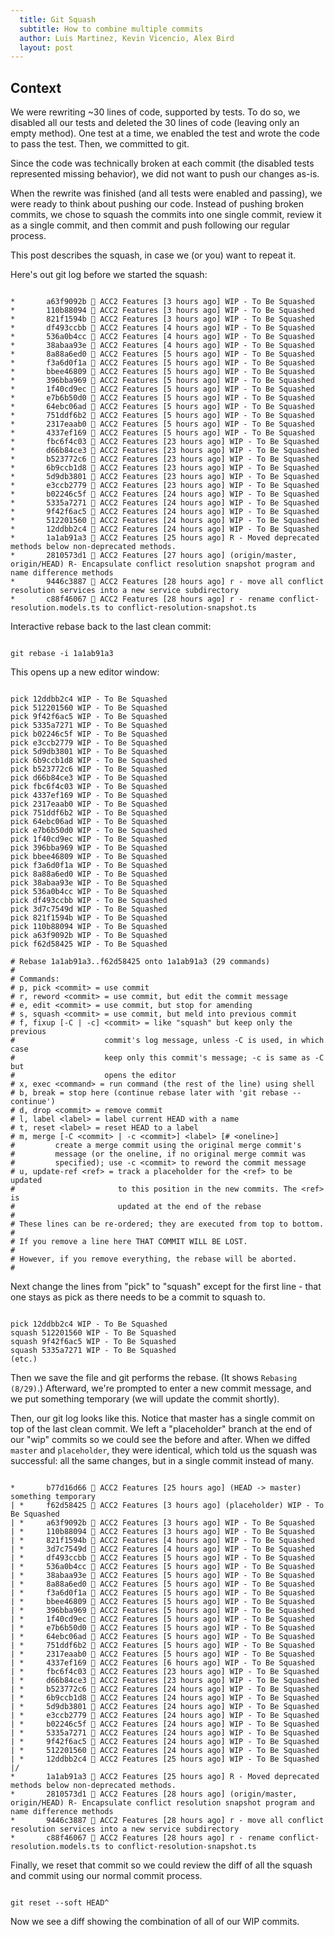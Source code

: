```yaml
---
  title: Git Squash
  subtitle: How to combine multiple commits
  author: Luis Martinez, Kevin Vicencio, Alex Bird
  layout: post
---
```


## Context

We were rewriting ~30 lines of code, supported by tests. To do so, we disabled
all our tests and deleted the 30 lines of code (leaving only an empty method).
One test at a time, we enabled the test and wrote the code to pass the test.
Then, we committed to git.

Since the code was technically broken at each commit (the disabled tests
represented missing behavior), we did not want to push our changes as-is.

When the rewrite was finished (and all tests were enabled and passing), we were
ready to think about pushing our code. Instead of pushing broken commits, we
chose to squash the commits into one single commit, review it as a single
commit, and then commit and push following our regular process.

This post describes the squash, in case we (or you) want to repeat it.

Here's out git log before we started the squash:
```

*       a63f9092b 👥 ACC2 Features [3 hours ago] WIP - To Be Squashed
*       110b88094 👥 ACC2 Features [3 hours ago] WIP - To Be Squashed
*       821f1594b 👥 ACC2 Features [3 hours ago] WIP - To Be Squashed
*       df493ccbb 👥 ACC2 Features [4 hours ago] WIP - To Be Squashed
*       536a0b4cc 👥 ACC2 Features [4 hours ago] WIP - To Be Squashed
*       38abaa93e 👥 ACC2 Features [4 hours ago] WIP - To Be Squashed
*       8a88a6ed0 👥 ACC2 Features [5 hours ago] WIP - To Be Squashed
*       f3a6d0f1a 👥 ACC2 Features [5 hours ago] WIP - To Be Squashed
*       bbee46809 👥 ACC2 Features [5 hours ago] WIP - To Be Squashed
*       396bba969 👥 ACC2 Features [5 hours ago] WIP - To Be Squashed
*       1f40cd9ec 👥 ACC2 Features [5 hours ago] WIP - To Be Squashed
*       e7b6b50d0 👥 ACC2 Features [5 hours ago] WIP - To Be Squashed
*       64ebc06ad 👥 ACC2 Features [5 hours ago] WIP - To Be Squashed
*       751ddf6b2 👥 ACC2 Features [5 hours ago] WIP - To Be Squashed
*       2317eaab0 👥 ACC2 Features [5 hours ago] WIP - To Be Squashed
*       4337ef169 👥 ACC2 Features [5 hours ago] WIP - To Be Squashed
*       fbc6f4c03 👥 ACC2 Features [23 hours ago] WIP - To Be Squashed
*       d66b84ce3 👥 ACC2 Features [23 hours ago] WIP - To Be Squashed
*       b523772c6 👥 ACC2 Features [23 hours ago] WIP - To Be Squashed
*       6b9ccb1d8 👥 ACC2 Features [23 hours ago] WIP - To Be Squashed
*       5d9db3801 👥 ACC2 Features [23 hours ago] WIP - To Be Squashed
*       e3ccb2779 👥 ACC2 Features [23 hours ago] WIP - To Be Squashed
*       b02246c5f 👥 ACC2 Features [24 hours ago] WIP - To Be Squashed
*       5335a7271 👥 ACC2 Features [24 hours ago] WIP - To Be Squashed
*       9f42f6ac5 👥 ACC2 Features [24 hours ago] WIP - To Be Squashed
*       512201560 👥 ACC2 Features [24 hours ago] WIP - To Be Squashed
*       12ddbb2c4 👥 ACC2 Features [24 hours ago] WIP - To Be Squashed
*       1a1ab91a3 👥 ACC2 Features [25 hours ago] R - Moved deprecated methods below non-deprecated methods.
*       2810573d1 👥 ACC2 Features [27 hours ago] (origin/master, origin/HEAD) R- Encapsulate conflict resolution snapshot program and name difference methods
*       9446c3887 👥 ACC2 Features [28 hours ago] r - move all conflict resolution services into a new service subdirectory
*       c88f46067 👥 ACC2 Features [28 hours ago] r - rename conflict-resolution.models.ts to conflict-resolution-snapshot.ts
```

Interactive rebase back to the last clean commit: 
```

git rebase -i 1a1ab91a3
```

This opens up a new editor window:
```

pick 12ddbb2c4 WIP - To Be Squashed
pick 512201560 WIP - To Be Squashed
pick 9f42f6ac5 WIP - To Be Squashed
pick 5335a7271 WIP - To Be Squashed
pick b02246c5f WIP - To Be Squashed
pick e3ccb2779 WIP - To Be Squashed
pick 5d9db3801 WIP - To Be Squashed
pick 6b9ccb1d8 WIP - To Be Squashed
pick b523772c6 WIP - To Be Squashed
pick d66b84ce3 WIP - To Be Squashed
pick fbc6f4c03 WIP - To Be Squashed
pick 4337ef169 WIP - To Be Squashed
pick 2317eaab0 WIP - To Be Squashed
pick 751ddf6b2 WIP - To Be Squashed
pick 64ebc06ad WIP - To Be Squashed
pick e7b6b50d0 WIP - To Be Squashed
pick 1f40cd9ec WIP - To Be Squashed
pick 396bba969 WIP - To Be Squashed
pick bbee46809 WIP - To Be Squashed
pick f3a6d0f1a WIP - To Be Squashed
pick 8a88a6ed0 WIP - To Be Squashed
pick 38abaa93e WIP - To Be Squashed
pick 536a0b4cc WIP - To Be Squashed
pick df493ccbb WIP - To Be Squashed
pick 3d7c7549d WIP - To Be Squashed
pick 821f1594b WIP - To Be Squashed
pick 110b88094 WIP - To Be Squashed
pick a63f9092b WIP - To Be Squashed
pick f62d58425 WIP - To Be Squashed

# Rebase 1a1ab91a3..f62d58425 onto 1a1ab91a3 (29 commands)
#
# Commands:
# p, pick <commit> = use commit
# r, reword <commit> = use commit, but edit the commit message
# e, edit <commit> = use commit, but stop for amending
# s, squash <commit> = use commit, but meld into previous commit
# f, fixup [-C | -c] <commit> = like "squash" but keep only the previous
#                    commit's log message, unless -C is used, in which case
#                    keep only this commit's message; -c is same as -C but
#                    opens the editor
# x, exec <command> = run command (the rest of the line) using shell
# b, break = stop here (continue rebase later with 'git rebase --continue')
# d, drop <commit> = remove commit
# l, label <label> = label current HEAD with a name
# t, reset <label> = reset HEAD to a label
# m, merge [-C <commit> | -c <commit>] <label> [# <oneline>]
#         create a merge commit using the original merge commit's
#         message (or the oneline, if no original merge commit was
#         specified); use -c <commit> to reword the commit message
# u, update-ref <ref> = track a placeholder for the <ref> to be updated
#                       to this position in the new commits. The <ref> is
#                       updated at the end of the rebase
#
# These lines can be re-ordered; they are executed from top to bottom.
#
# If you remove a line here THAT COMMIT WILL BE LOST.
#
# However, if you remove everything, the rebase will be aborted.
#

```

Next change the lines from "pick" to "squash" except for the first line - that one stays as pick as there needs 
to be a commit to squash to.

```

pick 12ddbb2c4 WIP - To Be Squashed
squash 512201560 WIP - To Be Squashed
squash 9f42f6ac5 WIP - To Be Squashed
squash 5335a7271 WIP - To Be Squashed
(etc.)
```

Then we save the file and git performs the rebase. (It shows `Rebasing (8/29)`.) Afterward, we're prompted to enter a new commit message, and we put
something temporary (we will update the commit shortly).

Then, our git log looks like this. Notice that master has a single commit on top
of the last clean commit. We left a "placeholder" branch at the end of our "wip"
commits so we could see the before and after. When we diffed `master` and
`placeholder`, they were identical, which told us the squash was successful: all
the same changes, but in a single commit instead of many.
```

*       b77d16d66 👥 ACC2 Features [25 hours ago] (HEAD -> master) something temporary
| *     f62d58425 👥 ACC2 Features [3 hours ago] (placeholder) WIP - To Be Squashed
| *     a63f9092b 👥 ACC2 Features [3 hours ago] WIP - To Be Squashed
| *     110b88094 👥 ACC2 Features [3 hours ago] WIP - To Be Squashed
| *     821f1594b 👥 ACC2 Features [4 hours ago] WIP - To Be Squashed
| *     3d7c7549d 👥 ACC2 Features [4 hours ago] WIP - To Be Squashed
| *     df493ccbb 👥 ACC2 Features [5 hours ago] WIP - To Be Squashed
| *     536a0b4cc 👥 ACC2 Features [5 hours ago] WIP - To Be Squashed
| *     38abaa93e 👥 ACC2 Features [5 hours ago] WIP - To Be Squashed
| *     8a88a6ed0 👥 ACC2 Features [5 hours ago] WIP - To Be Squashed
| *     f3a6d0f1a 👥 ACC2 Features [5 hours ago] WIP - To Be Squashed
| *     bbee46809 👥 ACC2 Features [5 hours ago] WIP - To Be Squashed
| *     396bba969 👥 ACC2 Features [5 hours ago] WIP - To Be Squashed
| *     1f40cd9ec 👥 ACC2 Features [5 hours ago] WIP - To Be Squashed
| *     e7b6b50d0 👥 ACC2 Features [5 hours ago] WIP - To Be Squashed
| *     64ebc06ad 👥 ACC2 Features [5 hours ago] WIP - To Be Squashed
| *     751ddf6b2 👥 ACC2 Features [5 hours ago] WIP - To Be Squashed
| *     2317eaab0 👥 ACC2 Features [5 hours ago] WIP - To Be Squashed
| *     4337ef169 👥 ACC2 Features [6 hours ago] WIP - To Be Squashed
| *     fbc6f4c03 👥 ACC2 Features [23 hours ago] WIP - To Be Squashed
| *     d66b84ce3 👥 ACC2 Features [23 hours ago] WIP - To Be Squashed
| *     b523772c6 👥 ACC2 Features [24 hours ago] WIP - To Be Squashed
| *     6b9ccb1d8 👥 ACC2 Features [24 hours ago] WIP - To Be Squashed
| *     5d9db3801 👥 ACC2 Features [24 hours ago] WIP - To Be Squashed
| *     e3ccb2779 👥 ACC2 Features [24 hours ago] WIP - To Be Squashed
| *     b02246c5f 👥 ACC2 Features [24 hours ago] WIP - To Be Squashed
| *     5335a7271 👥 ACC2 Features [24 hours ago] WIP - To Be Squashed
| *     9f42f6ac5 👥 ACC2 Features [24 hours ago] WIP - To Be Squashed
| *     512201560 👥 ACC2 Features [24 hours ago] WIP - To Be Squashed
| *     12ddbb2c4 👥 ACC2 Features [25 hours ago] WIP - To Be Squashed
|/
*       1a1ab91a3 👥 ACC2 Features [25 hours ago] R - Moved deprecated methods below non-deprecated methods.
*       2810573d1 👥 ACC2 Features [28 hours ago] (origin/master, origin/HEAD) R- Encapsulate conflict resolution snapshot program and name difference methods
*       9446c3887 👥 ACC2 Features [28 hours ago] r - move all conflict resolution services into a new service subdirectory
*       c88f46067 👥 ACC2 Features [28 hours ago] r - rename conflict-resolution.models.ts to conflict-resolution-snapshot.ts
```

Finally, we reset that commit so we could review the diff of all the squash and commit using our normal commit process.

```

git reset --soft HEAD^
```

Now we see a diff showing the combination of all of our WIP commits. 
